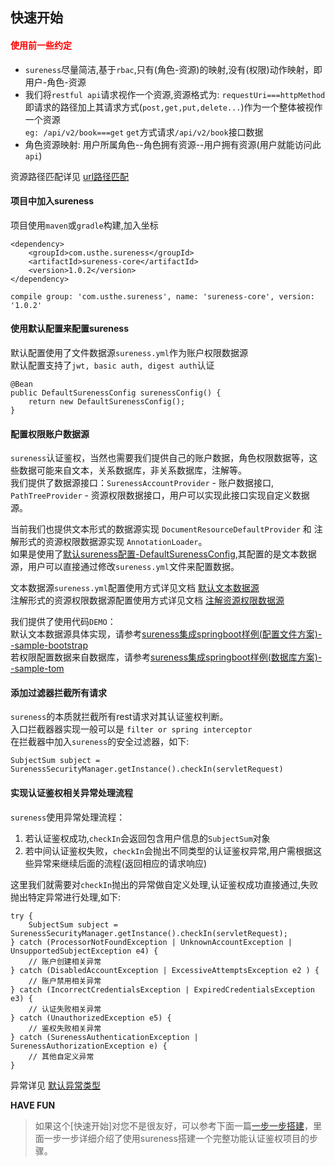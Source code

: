 ## 快速开始  

#### <font color="red">使用前一些约定</font>  

- `sureness`尽量简洁,基于`rbac`,只有(角色-资源)的映射,没有(权限)动作映射，即 用户-角色-资源  
- 我们将`restful api`请求视作一个资源,资源格式为: `requestUri===httpMethod`  
  即请求的路径加上其请求方式(`post,get,put,delete...`)作为一个整体被视作一个资源  
  `eg: /api/v2/book===get` `get`方式请求`/api/v2/book`接口数据     
- 角色资源映射: 用户所属角色--角色拥有资源--用户拥有资源(用户就能访问此`api`)   

资源路径匹配详见 [url路径匹配](cn/path-match.md)  

#### 项目中加入sureness  

项目使用`maven`或`gradle`构建,加入坐标    
```
<dependency>
    <groupId>com.usthe.sureness</groupId>
    <artifactId>sureness-core</artifactId>
    <version>1.0.2</version>
</dependency>
```
```
compile group: 'com.usthe.sureness', name: 'sureness-core', version: '1.0.2'
```

#### 使用默认配置来配置sureness    
默认配置使用了文件数据源`sureness.yml`作为账户权限数据源  
默认配置支持了`jwt, basic auth, digest auth`认证  
```
@Bean
public DefaultSurenessConfig surenessConfig() {
    return new DefaultSurenessConfig();
}
```

#### 配置权限账户数据源      

`sureness`认证鉴权，当然也需要我们提供自己的账户数据，角色权限数据等，这些数据可能来自文本，关系数据库，非关系数据库，注解等。  
我们提供了数据源接口：`SurenessAccountProvider` - 账户数据接口, `PathTreeProvider` - 资源权限数据接口，用户可以实现此接口实现自定义数据源。  

当前我们也提供文本形式的数据源实现 `DocumentResourceDefaultProvider` 和 注解形式的资源权限数据源实现 `AnnotationLoader`。  
如果是使用了[默认sureness配置-DefaultSurenessConfig](#使用默认配置来配置sureness),其配置的是文本数据源，用户可以直接通过修改`sureness.yml`文件来配置数据。    

文本数据源`sureness.yml`配置使用方式详见文档 [默认文本数据源](cn/default-datasource.md)   
注解形式的资源权限数据源配置使用方式详见文档 [注解资源权限数据源](cn/annotation-datasource.md)    

我们提供了使用代码`DEMO`：  
默认文本数据源具体实现，请参考[sureness集成springboot样例(配置文件方案)--sample-bootstrap](https://github.com/tomsun28/sureness/tree/master/sample-bootstrap)   
若权限配置数据来自数据库，请参考[sureness集成springboot样例(数据库方案)--sample-tom](https://github.com/tomsun28/sureness/tree/master/sample-tom)  

#### 添加过滤器拦截所有请求    

`sureness`的本质就拦截所有rest请求对其认证鉴权判断。  
入口拦截器器实现一般可以是 `filter or spring interceptor`  
在拦截器中加入`sureness`的安全过滤器，如下:  

```
SubjectSum subject = SurenessSecurityManager.getInstance().checkIn(servletRequest)
```

#### 实现认证鉴权相关异常处理流程      

`sureness`使用异常处理流程：  
1. 若认证鉴权成功,`checkIn`会返回包含用户信息的`SubjectSum`对象  
2. 若中间认证鉴权失败，`checkIn`会抛出不同类型的认证鉴权异常,用户需根据这些异常来继续后面的流程(返回相应的请求响应)

这里我们就需要对`checkIn`抛出的异常做自定义处理,认证鉴权成功直接通过,失败抛出特定异常进行处理,如下:  

```
try {
    SubjectSum subject = SurenessSecurityManager.getInstance().checkIn(servletRequest);
} catch (ProcessorNotFoundException | UnknownAccountException | UnsupportedSubjectException e4) {
    // 账户创建相关异常 
} catch (DisabledAccountException | ExcessiveAttemptsException e2 ) {
    // 账户禁用相关异常
} catch (IncorrectCredentialsException | ExpiredCredentialsException e3) {
    // 认证失败相关异常
} catch (UnauthorizedException e5) {
    // 鉴权失败相关异常
} catch (SurenessAuthenticationException | SurenessAuthorizationException e) {
    // 其他自定义异常
}
```

异常详见 [默认异常类型](cn/default-exception.md)  

**HAVE FUN**  

> 如果这个[快速开始]对您不是很友好，可以参考下面一篇[一步一步搭建](cn/step-by-step.md)，里面一步一步详细介绍了使用sureness搭建一个完整功能认证鉴权项目的步骤。   